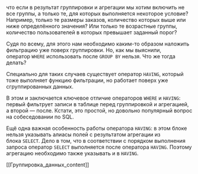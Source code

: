 
что если в результат группировки и агрегации мы хотим включить не все группы, а только те, для которых выполняется некоторое условие? Например, только те размеры заказов, количество которых выше или ниже определённого значения? Или только те возрастные группы, количество пользователей в которых превышает заданный порог?

Судя по всему, для этого нам необходимо каким-то образом наложить фильтрацию уже поверх группировки. Но, как мы выяснили, оператор `WHERE` использовать после `GROUP BY` нельзя. Что же тогда делать?

Специально для таких случаев существует оператор `HAVING`, который тоже выполняет функцию фильтрации, но работает поверх уже сгруппированных данных.

В этом и заключается ключевое отличие операторов `WHERE` и `HAVING`: первый фильтрует записи в таблице перед группировкой и агрегацией, а второй — после. Кстати, это простой, но довольно популярный вопрос на собеседовании по SQL.

Ещё одна важная особенность работы оператора `HAVING`: в этом блоке нельзя указывать алиасы полей с результатом агрегации из блока `SELECT`. Дело в том, что в соответствии с порядком выполнения запроса оператор `SELECT` выполняется после оператора `HAVING`. Поэтому агрегацию необходимо также указывать и в `HAVING`.


[[Группировка_данных_content]]